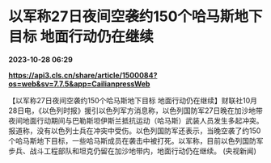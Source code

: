 # 以军称27日夜间空袭约150个哈马斯地下目标 地面行动仍在继续

**2023-10-28 06:29**

**https://api3.cls.cn/share/article/1500084?os=web&sv=7.7.5&app=CailianpressWeb**

【以军称27日夜间空袭约150个哈马斯地下目标 地面行动仍在继续】财联社10月28日电，《以色列时报》援引以色列军方消息称，以色列国防军27日晚在加沙地带夜间地面行动期间与巴勒斯坦伊斯兰抵抗运动（哈马斯）武装人员发生多起冲突。报道称，没有以色列士兵在冲突中受伤。以色列国防军还表示，当晚空袭了约150个哈马斯地下目标，一些哈马斯成员在袭击中被打死。以军称，目前以色列国防军步兵、战斗工程部队和坦克仍留在加沙地带内，地面行动仍在继续。 (央视新闻)